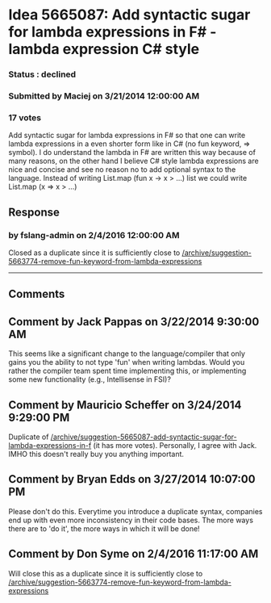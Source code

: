 # Idea 5665087: Add syntactic sugar for lambda expressions in F# - lambda expression C# style #

### Status : declined

### Submitted by Maciej on 3/21/2014 12:00:00 AM

### 17 votes

Add syntactic sugar for lambda expressions in F# so that one can write lambda expressions in a even shorter form like in C# (no fun keyword, => symbol).
I do understand the lambda in F# are written this way because of many reasons, on the other hand I believe C# style lambda expressions are nice and concise and see no reason no to add optional syntax to the language.
Instead of writing
List.map (fun x -> x > ...) list we could write
List.map (x => x > ...)



## Response 
### by fslang-admin on 2/4/2016 12:00:00 AM

Closed as a duplicate since it is sufficiently close to [/archive/suggestion-5663774-remove-fun-keyword-from-lambda-expressions](/archive/suggestion-5663774-remove-fun-keyword-from-lambda-expressions.md)

------------------------
## Comments


## Comment by Jack Pappas on 3/22/2014 9:30:00 AM
This seems like a significant change to the language/compiler that only gains you the ability to not type 'fun' when writing lambdas. Would you rather the compiler team spent time implementing this, or implementing some new functionality (e.g., Intellisense in FSI)?


## Comment by Mauricio Scheffer on 3/24/2014 9:29:00 PM
Duplicate of [/archive/suggestion-5665087-add-syntactic-sugar-for-lambda-expressions-in-f](/archive/suggestion-5665087-add-syntactic-sugar-for-lambda-expressions-in-f.md) (it has more votes).
Personally, I agree with Jack. IMHO this doesn't really buy you anything important.


## Comment by Bryan Edds on 3/27/2014 10:07:00 PM
Please don't do this. Everytime you introduce a duplicate syntax, companies end up with even more inconsistency in their code bases.
The more ways there are to 'do it', the more ways in which it will be done!


## Comment by Don Syme on 2/4/2016 11:17:00 AM
Will close this as a duplicate since it is sufficiently close to [/archive/suggestion-5663774-remove-fun-keyword-from-lambda-expressions](/archive/suggestion-5663774-remove-fun-keyword-from-lambda-expressions.md)

